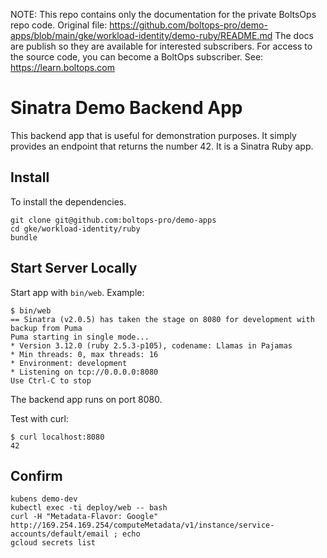 <!-- note marker start -->
NOTE: This repo contains only the documentation for the private BoltsOps repo code.
Original file: https://github.com/boltops-pro/demo-apps/blob/main/gke/workload-identity/demo-ruby/README.md
The docs are publish so they are available for interested subscribers.
For access to the source code, you can become a BoltOps subscriber.
See: https://learn.boltops.com

<!-- note marker end -->

# Sinatra Demo Backend App

This backend app that is useful for demonstration purposes.  It simply provides an endpoint that returns the number 42. It is a Sinatra Ruby app.

## Install

To install the dependencies.

    git clone git@github.com:boltops-pro/demo-apps
    cd gke/workload-identity/ruby
    bundle

## Start Server Locally

Start app with `bin/web`. Example:

    $ bin/web
    == Sinatra (v2.0.5) has taken the stage on 8080 for development with backup from Puma
    Puma starting in single mode...
    * Version 3.12.0 (ruby 2.5.3-p105), codename: Llamas in Pajamas
    * Min threads: 0, max threads: 16
    * Environment: development
    * Listening on tcp://0.0.0.0:8080
    Use Ctrl-C to stop

The backend app runs on port 8080.

Test with curl:

    $ curl localhost:8080
    42

## Confirm

    kubens demo-dev
    kubectl exec -ti deploy/web -- bash
    curl -H "Metadata-Flavor: Google" http://169.254.169.254/computeMetadata/v1/instance/service-accounts/default/email ; echo
    gcloud secrets list

